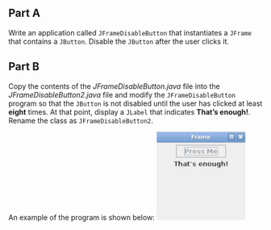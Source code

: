 ## Part A
Write an application called `JFrameDisableButton` that instantiates a `JFrame` that contains a `JButton`. Disable the `JButton` after the user clicks it.

## Part B
Copy the contents of the *JFrameDisableButton.java* file into the *JFrameDisableButton2.java* file and modify the `JFrameDisableButton` program so that the `JButton` is not disabled until the user has clicked at least **eight** times. At that point, display a `JLabel` that indicates **That’s enough!**. Rename the class as `JFrameDisableButton2`.

An example of the program is shown below:
![A screenshot of the GUI application displayed by the J Frame Disable Button Java program. The application displays a window frame using the J Frame class with the title, "Frame" in the title bar. Within the window, a button that says "Press Me" is displayed. The button does not get disabled until it is clicked 8 times. After it has been clicked 8 times, the button gets disabled and a label that says "That's enough!" is displayed below the button.](../assets/feaQNSvRUZfn4tYFf6JQ.png)

